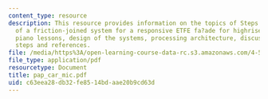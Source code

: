 ```yaml
---
content_type: resource
description: This resource provides information on the topics of Steps into the definition
  of a friction-joined system for a responsive ETFE fa?ade for highrise buildings,
  piano lessons, design of the systems, processing architecture, discussion, next
  steps and references.
file: /media/https%3A/open-learning-course-data-rc.s3.amazonaws.com/4-511-digital-mock-up-workshop-spring-2006/c63eea28db32fe8514bdaae20b9cd63d_pap_car_mic.pdf
file_type: application/pdf
resourcetype: Document
title: pap_car_mic.pdf
uid: c63eea28-db32-fe85-14bd-aae20b9cd63d
---
```

